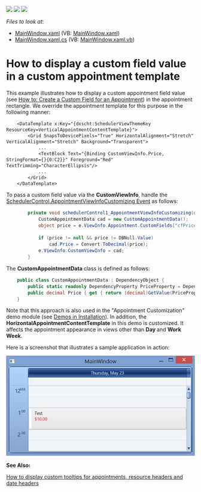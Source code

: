 <!-- default badges list -->
![](https://img.shields.io/endpoint?url=https://codecentral.devexpress.com/api/v1/VersionRange/128657161/22.2.2%2B)
[![](https://img.shields.io/badge/Open_in_DevExpress_Support_Center-FF7200?style=flat-square&logo=DevExpress&logoColor=white)](https://supportcenter.devexpress.com/ticket/details/E4681)
[![](https://img.shields.io/badge/📖_How_to_use_DevExpress_Examples-e9f6fc?style=flat-square)](https://docs.devexpress.com/GeneralInformation/403183)
<!-- default badges end -->
<!-- default file list -->
*Files to look at*:

* [MainWindow.xaml](./CS/MainWindow.xaml) (VB: [MainWindow.xaml](./VB/MainWindow.xaml))
* [MainWindow.xaml.cs](./CS/MainWindow.xaml.cs) (VB: [MainWindow.xaml.vb](./VB/MainWindow.xaml.vb))
<!-- default file list end -->
# How to display a custom field value in a custom appointment template


<p>This example illustrates how to display a custom appointment field value (see <a href="http://documentation.devexpress.com/#WPF/CustomDocument8917">How to: Create a Custom Field for an Appointment</a>) in the appointment rectangle. We override the appointment template for this purpose in the following manner:</p><p></p>

```xaml
    <DataTemplate x:Key="{dxscht:SchedulerViewThemeKey ResourceKey=VerticalAppointmentContentTemplate}">
        <Grid SnapsToDevicePixels="True" HorizontalAlignment="Stretch" VerticalAlignment="Stretch" Background="Transparent">
            ...
            <TextBlock Text="{Binding CustomViewInfo.Price, StringFormat={}{0:C2}}" Foreground="Red" TextTrimming="CharacterEllipsis"/>
            ...
        </Grid>
    </DataTemplate>
```

<p></p><p>To pass a custom field value via the <strong>CustomViewInfo</strong>, handle the <a href="http://documentation.devexpress.com/#WPF/DevExpressXpfSchedulerSchedulerControl_AppointmentViewInfoCustomizingtopic">SchedulerControl.AppointmentViewInfoCustomizing Event</a> as follows:</p><p></p>

```cs
        private void schedulerControl1_AppointmentViewInfoCustomizing(object sender, AppointmentViewInfoCustomizingEventArgs e) {
            CustomAppointmentData cad = new CustomAppointmentData();
            object price = e.ViewInfo.Appointment.CustomFields["cfPrice"];

            if (price != null && price != DBNull.Value)
                cad.Price = Convert.ToDecimal(price);
            e.ViewInfo.CustomViewInfo = cad;
        }
```

<p></p><p>The <strong>CustomAppointmentData </strong>class is defined as follows:</p><p></p>

```cs
    public class CustomAppointmentData : DependencyObject {
        public static readonly DependencyProperty PriceProperty = DependencyProperty.Register("Price", typeof(decimal), typeof(CustomAppointmentData), new PropertyMetadata(0m));
        public decimal Price { get { return (decimal)GetValue(PriceProperty); } set { SetValue(PriceProperty, value); } }
    }
```

<p></p><p>Note that this approach is also used in the "Appointment Customization" demo module (see <a href="http://documentation.devexpress.com/#WPF/CustomDocument8647">Demos in Installation</a>). In addition, the <strong>HorizontalAppointmentContentTemplate</strong> in this demo is customized. It affects the appointment appearance in views other than <strong>Day </strong>and <strong>Work Week</strong>.</p><p></p><p>Here is a screenshot that illustrates a sample application in action:</p><p></p><p><img src="https://raw.githubusercontent.com/DevExpress-Examples/how-to-display-a-custom-field-value-in-a-custom-appointment-template-e4681/12.2.8+/media/c819a21f-1ddc-4a6f-87d7-e06d56250770.png"></p><p></p><p><strong>See Also:</strong></p><p><a href="https://www.devexpress.com/Support/Center/p/E4432">How to display custom tooltips for appointments, resource headers and date headers</a></p>

<br/>


